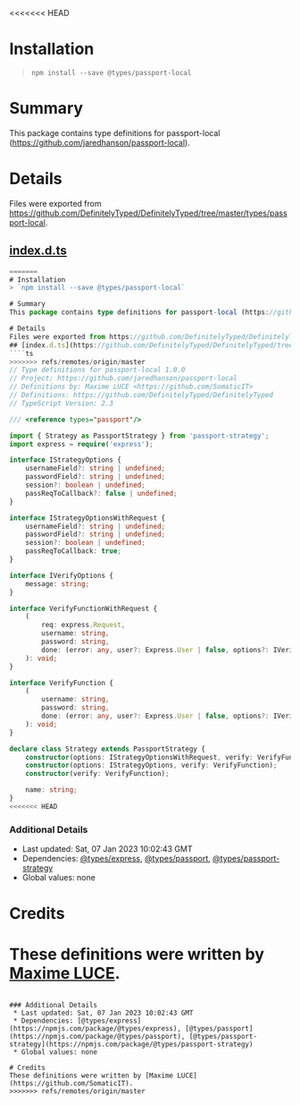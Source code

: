 <<<<<<< HEAD
# Installation
> `npm install --save @types/passport-local`

# Summary
This package contains type definitions for passport-local (https://github.com/jaredhanson/passport-local).

# Details
Files were exported from https://github.com/DefinitelyTyped/DefinitelyTyped/tree/master/types/passport-local.
## [index.d.ts](https://github.com/DefinitelyTyped/DefinitelyTyped/tree/master/types/passport-local/index.d.ts)
````ts
=======
# Installation
> `npm install --save @types/passport-local`

# Summary
This package contains type definitions for passport-local (https://github.com/jaredhanson/passport-local).

# Details
Files were exported from https://github.com/DefinitelyTyped/DefinitelyTyped/tree/master/types/passport-local.
## [index.d.ts](https://github.com/DefinitelyTyped/DefinitelyTyped/tree/master/types/passport-local/index.d.ts)
````ts
>>>>>>> refs/remotes/origin/master
// Type definitions for passport-local 1.0.0
// Project: https://github.com/jaredhanson/passport-local
// Definitions by: Maxime LUCE <https://github.com/SomaticIT>
// Definitions: https://github.com/DefinitelyTyped/DefinitelyTyped
// TypeScript Version: 2.3

/// <reference types="passport"/>

import { Strategy as PassportStrategy } from 'passport-strategy';
import express = require('express');

interface IStrategyOptions {
    usernameField?: string | undefined;
    passwordField?: string | undefined;
    session?: boolean | undefined;
    passReqToCallback?: false | undefined;
}

interface IStrategyOptionsWithRequest {
    usernameField?: string | undefined;
    passwordField?: string | undefined;
    session?: boolean | undefined;
    passReqToCallback: true;
}

interface IVerifyOptions {
    message: string;
}

interface VerifyFunctionWithRequest {
    (
        req: express.Request,
        username: string,
        password: string,
        done: (error: any, user?: Express.User | false, options?: IVerifyOptions) => void,
    ): void;
}

interface VerifyFunction {
    (
        username: string,
        password: string,
        done: (error: any, user?: Express.User | false, options?: IVerifyOptions) => void,
    ): void;
}

declare class Strategy extends PassportStrategy {
    constructor(options: IStrategyOptionsWithRequest, verify: VerifyFunctionWithRequest);
    constructor(options: IStrategyOptions, verify: VerifyFunction);
    constructor(verify: VerifyFunction);

    name: string;
}
<<<<<<< HEAD

````

### Additional Details
 * Last updated: Sat, 07 Jan 2023 10:02:43 GMT
 * Dependencies: [@types/express](https://npmjs.com/package/@types/express), [@types/passport](https://npmjs.com/package/@types/passport), [@types/passport-strategy](https://npmjs.com/package/@types/passport-strategy)
 * Global values: none

# Credits
These definitions were written by [Maxime LUCE](https://github.com/SomaticIT).
=======

````

### Additional Details
 * Last updated: Sat, 07 Jan 2023 10:02:43 GMT
 * Dependencies: [@types/express](https://npmjs.com/package/@types/express), [@types/passport](https://npmjs.com/package/@types/passport), [@types/passport-strategy](https://npmjs.com/package/@types/passport-strategy)
 * Global values: none

# Credits
These definitions were written by [Maxime LUCE](https://github.com/SomaticIT).
>>>>>>> refs/remotes/origin/master
